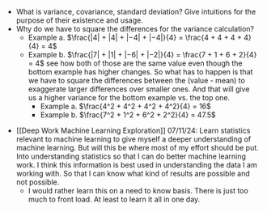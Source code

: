 * What is variance, covariance, standard deviation? Give intuitions for the purpose of their existence and usage.
* Why do we have to square the differences for the variance calculation?
  - Example a. $\frac{|4| + |4| + |−4| + |−4|}{4} = \frac{4 + 4 + 4 + 4}{4} = 4$
  - Example b. $\frac{|7| + |1| + |−6| + |−2|}{4} = \frac{7 + 1 + 6 + 2}{4} = 4$
  see how both of those are the same value even though the bottom example has higher changes. So what has to happen is that we have to square the differences between the (value - mean) to exaggerate larger differences over smaller ones. And that will give us a higher variance for the bottom example vs. the top one.
	- Example a. $\frac{4^2 + 4^2 + 4^2 + 4^2}{4} = 16$
	- Example b. $\frac{7^2 + 1^2 + 6^2 + 2^2}{4} = 47.5$
- [[Deep Work Machine Learning Exploration]] 07/11/24: Learn statistics relevant to machine learning to give myself a deeper understanding of machine learning. But will this be where most of my effort should be put. Into understanding statistics so that I can do better machine learning work. I think this information is best used in understanding the data I am working with. So that I can know what kind of results are possible and not possible.
	- I would rather learn this on a need to know basis. There is just too much to front load. At least to learn it all in one day.
